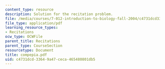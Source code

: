 ```yaml
---
content_type: resource
description: Solution for the recitation problem.
file: /media/courses/7-012-introduction-to-biology-fall-2004/c4731dcd33649a47ceca465480801db5_compepia.pdf
file_type: application/pdf
learning_resource_types:
- Recitations
ocw_type: OCWFile
parent_title: Recitations
parent_type: CourseSection
resourcetype: Document
title: compepia.pdf
uid: c4731dcd-3364-9a47-ceca-465480801db5
---
```

